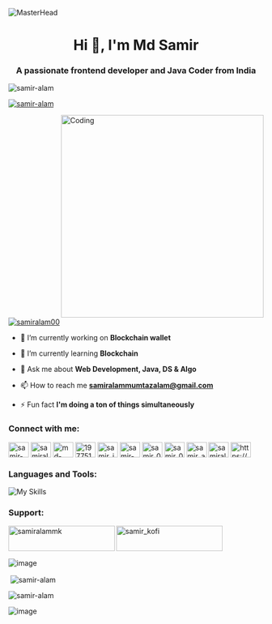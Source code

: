 ![MasterHead](https://camo.githubusercontent.com/48ec00ed4c84e771db4a1db90b56352923a8d644452a32b434d68e97006c9337/68747470733a2f2f63686b736b696c6c732e636f6d2f77702d636f6e74656e742f75706c6f6164732f323032302f30342f504e432d416e696d617465642d42616e6e6572732e676966)
<h1 align="center">Hi 👋, I'm Md Samir</h1>
<h3 align="center">A passionate frontend developer and Java Coder from India</h3>

<p align="left"> <img src="https://komarev.com/ghpvc/?username=samir-alam&label=Profile%20views&color=0e75b6&style=flat" alt="samir-alam" /> </p>

<p align="left"> <a href="https://github.com/ryo-ma/github-profile-trophy"><img src="https://github-profile-trophy.vercel.app/?username=samir-alam" alt="samir-alam" /></a> </p>
<img align="right" alt="Coding" width="400" src="https://cdn.dribbble.com/users/926537/screenshots/4502924/media/18181eb39eec9784db256e246954adba.gif">

<p align="left"> <a href="https://twitter.com/samiralam00" target="blank"><img src="https://img.shields.io/twitter/follow/samiralam00?logo=twitter&style=for-the-badge" alt="samiralam00" /></a> </p>

- 🔭 I’m currently working on **Blockchain wallet**

- 🌱 I’m currently learning **Blockchain**

- 💬 Ask me about **Web Development, Java, DS & Algo**

- 📫 How to reach me **samiralammumtazalam@gmail.com**

- ⚡ Fun fact **I'm doing a ton of things simultaneously**

<h3 align="left">Connect with me:</h3>
<p align="left">
<a href="https://codepen.io/samir-alam" target="blank"><img align="center" src="https://raw.githubusercontent.com/rahuldkjain/github-profile-readme-generator/master/src/images/icons/Social/codepen.svg" alt="samir-alam" height="30" width="40" /></a>
<a href="https://twitter.com/samiralam00" target="blank"><img align="center" src="https://raw.githubusercontent.com/rahuldkjain/github-profile-readme-generator/master/src/images/icons/Social/twitter.svg" alt="samiralam00" height="30" width="40" /></a>
<a href="https://www.linkedin.com/in/samir-webdeveloper/" target="blank"><img align="center" src="https://raw.githubusercontent.com/rahuldkjain/github-profile-readme-generator/master/src/images/icons/Social/linked-in-alt.svg" alt="md-samir-9ba4351bb" height="30" width="40" /></a>
<a href="https://stackoverflow.com/users/19775167" target="blank"><img align="center" src="https://raw.githubusercontent.com/rahuldkjain/github-profile-readme-generator/master/src/images/icons/Social/stack-overflow.svg" alt="19775167" height="30" width="40" /></a>
<a href="https://instagram.com/samir_ig_0" target="blank"><img align="center" src="https://raw.githubusercontent.com/rahuldkjain/github-profile-readme-generator/master/src/images/icons/Social/instagram.svg" alt="samir_ig_0" height="30" width="40" /></a>
<a href="https://dribbble.com/samir-alam" target="blank"><img align="center" src="https://raw.githubusercontent.com/rahuldkjain/github-profile-readme-generator/master/src/images/icons/Social/dribbble.svg" alt="samir-alam" height="30" width="40" /></a>
<a href="https://www.codechef.com/users/samir_0" target="blank"><img align="center" src="https://cdn.jsdelivr.net/npm/simple-icons@3.1.0/icons/codechef.svg" alt="samir_0" height="30" width="40" /></a>
<a href="https://www.hackerrank.com/samir_0" target="blank"><img align="center" src="https://raw.githubusercontent.com/rahuldkjain/github-profile-readme-generator/master/src/images/icons/Social/hackerrank.svg" alt="samir_0" height="30" width="40" /></a>
<a href="https://www.leetcode.com/samir_alam" target="blank"><img align="center" src="https://raw.githubusercontent.com/rahuldkjain/github-profile-readme-generator/master/src/images/icons/Social/leet-code.svg" alt="samir_alam" height="30" width="40" /></a>
<a href="https://auth.geeksforgeeks.org/user/samiralammumtazalam" target="blank"><img align="center" src="https://raw.githubusercontent.com/rahuldkjain/github-profile-readme-generator/master/src/images/icons/Social/geeks-for-geeks.svg" alt="samiralammumtazalam" height="30" width="40" /></a>
<a href="https://discord.gg/https://discord.gg/wzjf7TVA" target="blank"><img align="center" src="https://raw.githubusercontent.com/rahuldkjain/github-profile-readme-generator/master/src/images/icons/Social/discord.svg" alt="https://discord.gg/wzjf7TVA" height="30" width="40" /></a>
</p>

<h3 align="left">Languages and Tools:</h3>

![My Skills](https://skillicons.dev/icons?i=java,js,solidity,html,css,bootstrap,tailwind,react,redux,threejs,vite,nextjs,nodejs,express,mongodb,mysql,ts,git,github,pug,jquery,firebase,postman,netlify,linux,bash,vscode,eclipse,androidstudio,remix&perline=10)

<h3 align="left">Support:</h3>
<p><a href="https://www.buymeacoffee.com/samiralammk"> <img align="left" src="https://cdn.buymeacoffee.com/buttons/v2/default-yellow.png" height="50" width="210" alt="samiralammk" /></a><a href="https://ko-fi.com/samir_kofi"> <img align="left" src="https://cdn.ko-fi.com/cdn/kofi3.png?v=3" height="50" width="210" alt="samir_kofi" /></a></p><br><br>
<br>

![image](https://github-readme-stats.vercel.app/api/top-langs/?username=Samir-Alam)

<p>&nbsp;<img align="center" src="https://github-readme-stats.vercel.app/api?username=samir-alam&show_icons=true&locale=en" alt="samir-alam" /></p>

<p><img align="center" src="https://github-readme-streak-stats.herokuapp.com/?user=samir-alam&" alt="samir-alam" /></p>

![image](https://github-profile-summary-cards.vercel.app/api/cards/profile-details?username=Samir-Alam)
